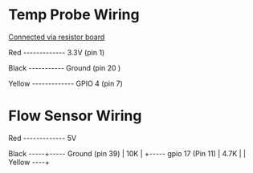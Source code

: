 # Temp Probe Wiring
[Connected via resistor board](https://smile.amazon.com/dp/B087JQ6MCP?psc=1&ref=ppx_pop_dt_b_product_details)

Red ------------- 3.3V (pin 1)

Black ----------- Ground (pin 20 )

Yellow ------------- GPIO 4 (pin 7)


# Flow Sensor Wiring

Red ------------- 5V


Black -----+----- Ground (pin 39)
           |
          10K
           |
           +----- gpio 17 (Pin 11)
           |
          4.7K
           |
           |
Yellow ----+
